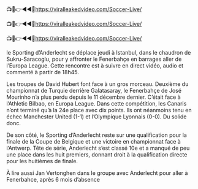 📺📱👉◄◄🔴https://viralleakedvideo.com/Soccer-Live/

📺📱👉◄◄🔴https://viralleakedvideo.com/Soccer-Live/

📺📱👉◄◄🔴https://viralleakedvideo.com/Soccer-Live/

le Sporting d’Anderlecht se déplace jeudi à Istanbul, dans le chaudron de Sukru-Saracoglu, pour y affronter le Fenerbahçe en barrages aller de l’Europa League. Cette rencontre est à suivre en direct vidéo, audio et commenté à partir de 18h45.

Les troupes de David Hubert font face à un gros morceau. Deuxième du championnat de Turquie derrière Galatasaray, le Fenerbahçe de José Mourinho n’a plus perdu depuis le 11 décembre dernier. C’était face à l’Athletic Bilbao, en Europa League. Dans cette compétition, les Canaris n’ont terminé qu’à la 24e place avec dix points. Ils ont néanmoins tenu en échec Manchester United (1-1) et l’Olympique Lyonnais (0-0). Du solide donc.

De son côté, le Sporting d’Anderlecht reste sur une qualification pour la finale de la Coupe de Belgique et une victoire en championnat face à l’Antwerp. Tête de série, Anderlecht s’est classé 10e et a manqué de peu une place dans les huit premiers, donnant droit à la qualification directe pour les huitièmes de finale.

À lire aussi
Jan Vertonghen dans le groupe avec Anderlecht pour aller à Fenerbahce, après 6 mois d’absence
